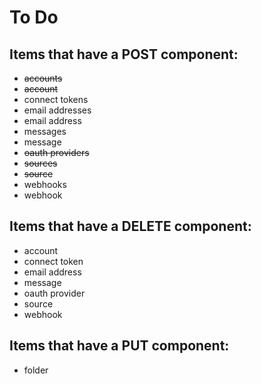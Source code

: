 # To Do

## Items that have a POST component:

* <del>accounts</del>
* <del>account</del>
* connect tokens
* email addresses
* email address
* messages
* message
* <del>oauth providers</del>
* <del>sources</del>
* <del>source</del>
* webhooks
* webhook

## Items that have a DELETE component:

* account
* connect token
* email address
* message
* oauth provider
* source
* webhook

## Items that have a PUT component:

* folder
